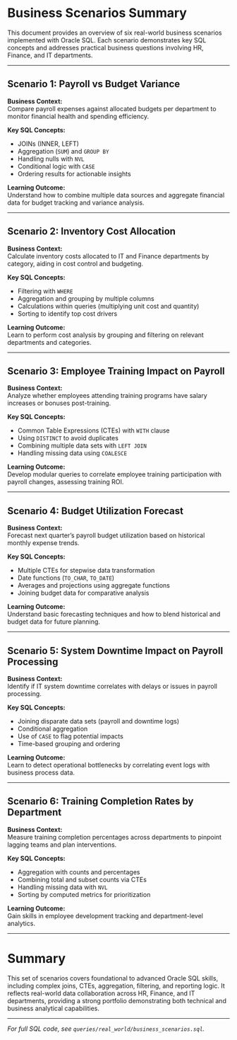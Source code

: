 # Business Scenarios Summary

This document provides an overview of six real-world business scenarios implemented with Oracle SQL. Each scenario demonstrates key SQL concepts and addresses practical business questions involving HR, Finance, and IT departments.

---

## Scenario 1: Payroll vs Budget Variance

**Business Context:**  
Compare payroll expenses against allocated budgets per department to monitor financial health and spending efficiency.

**Key SQL Concepts:**  
- JOINs (INNER, LEFT)  
- Aggregation (`SUM`) and `GROUP BY`  
- Handling nulls with `NVL`  
- Conditional logic with `CASE`  
- Ordering results for actionable insights

**Learning Outcome:**  
Understand how to combine multiple data sources and aggregate financial data for budget tracking and variance analysis.

---

## Scenario 2: Inventory Cost Allocation

**Business Context:**  
Calculate inventory costs allocated to IT and Finance departments by category, aiding in cost control and budgeting.

**Key SQL Concepts:**  
- Filtering with `WHERE`  
- Aggregation and grouping by multiple columns  
- Calculations within queries (multiplying unit cost and quantity)  
- Sorting to identify top cost drivers

**Learning Outcome:**  
Learn to perform cost analysis by grouping and filtering on relevant departments and categories.

---

## Scenario 3: Employee Training Impact on Payroll

**Business Context:**  
Analyze whether employees attending training programs have salary increases or bonuses post-training.

**Key SQL Concepts:**  
- Common Table Expressions (CTEs) with `WITH` clause  
- Using `DISTINCT` to avoid duplicates  
- Combining multiple data sets with `LEFT JOIN`  
- Handling missing data using `COALESCE`

**Learning Outcome:**  
Develop modular queries to correlate employee training participation with payroll changes, assessing training ROI.

---

## Scenario 4: Budget Utilization Forecast

**Business Context:**  
Forecast next quarter’s payroll budget utilization based on historical monthly expense trends.

**Key SQL Concepts:**  
- Multiple CTEs for stepwise data transformation  
- Date functions (`TO_CHAR`, `TO_DATE`)  
- Averages and projections using aggregate functions  
- Joining budget data for comparative analysis

**Learning Outcome:**  
Understand basic forecasting techniques and how to blend historical and budget data for future planning.

---

## Scenario 5: System Downtime Impact on Payroll Processing

**Business Context:**  
Identify if IT system downtime correlates with delays or issues in payroll processing.

**Key SQL Concepts:**  
- Joining disparate data sets (payroll and downtime logs)  
- Conditional aggregation  
- Use of `CASE` to flag potential impacts  
- Time-based grouping and ordering

**Learning Outcome:**  
Learn to detect operational bottlenecks by correlating event logs with business process data.

---

## Scenario 6: Training Completion Rates by Department

**Business Context:**  
Measure training completion percentages across departments to pinpoint lagging teams and plan interventions.

**Key SQL Concepts:**  
- Aggregation with counts and percentages  
- Combining total and subset counts via CTEs  
- Handling missing data with `NVL`  
- Sorting by computed metrics for prioritization

**Learning Outcome:**  
Gain skills in employee development tracking and department-level analytics.

---

# Summary

This set of scenarios covers foundational to advanced Oracle SQL skills, including complex joins, CTEs, aggregation, filtering, and reporting logic. It reflects real-world data collaboration across HR, Finance, and IT departments, providing a strong portfolio demonstrating both technical and business analytical capabilities.

---

*For full SQL code, see `queries/real_world/business_scenarios.sql`.*

